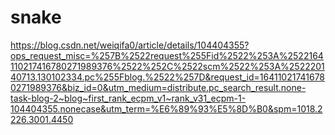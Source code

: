 # snake

https://blog.csdn.net/weiqifa0/article/details/104404355?ops_request_misc=%257B%2522request%255Fid%2522%253A%2522164110217416780271989376%2522%252C%2522scm%2522%253A%252220140713.130102334.pc%255Fblog.%2522%257D&request_id=164110217416780271989376&biz_id=0&utm_medium=distribute.pc_search_result.none-task-blog-2~blog~first_rank_ecpm_v1~rank_v31_ecpm-1-104404355.nonecase&utm_term=%E6%89%93%E5%8D%B0&spm=1018.2226.3001.4450
